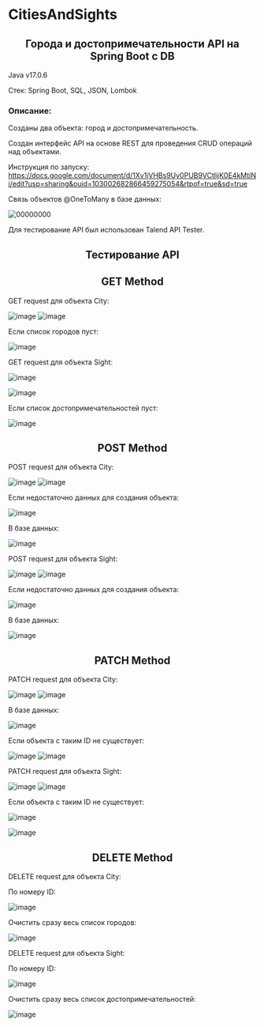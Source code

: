 # CitiesAndSights
<h2 align="center">Города и достопримечательности API на Spring Boot c DB</h2>

Java v17.0.6

Стек: Spring Boot, SQL, JSON, Lombok

<h3>Описание:</h3>
Созданы два объекта: город и достопримечательность. 

Cоздан интерфейс API на основе REST для проведения CRUD операций над объектами. 


Инструкция по запуску: https://docs.google.com/document/d/1Xv1jVHBs9Uy0PUB9VCtlijK0E4kMtiNi/edit?usp=sharing&ouid=103002682866459275054&rtpof=true&sd=true


Связь объектов @OneToMany в базе данных:


![00000000](https://user-images.githubusercontent.com/122821058/232010232-30fb5717-2507-4565-99e6-544f7ce72671.png)

Для тестирование API был использован Talend API Tester.

<h2 align="center">Тестирование API</h2>
<h2 align="center">GET Method</h2>


GET request для объекта City:


![image](https://user-images.githubusercontent.com/122821058/232020157-faff6f14-baac-4507-8e35-a96d689e2756.png)
![image](https://user-images.githubusercontent.com/122821058/232020312-3a410bda-ec0f-451b-a307-26e96ecda308.png)

Если список городов пуст:


![image](https://user-images.githubusercontent.com/122821058/232040517-875c6ea4-a180-4c0e-a637-9abcfa49d748.png)


GET request для объекта Sight:


![image](https://user-images.githubusercontent.com/122821058/232021190-da97cf35-ebf4-4731-8321-9230b2e61a85.png)

![image](https://user-images.githubusercontent.com/122821058/232020976-294204af-b553-4b2a-ab72-e614373a0f3a.png)

Если список достопримечательностей пуст:


![image](https://user-images.githubusercontent.com/122821058/232041516-f54ca9a7-9679-473c-b2d4-867b0712b542.png)


<h2 align="center">POST Method</h2>


POST request для объекта City:


![image](https://user-images.githubusercontent.com/122821058/232017102-c3badd20-a2fa-41ee-a866-49a6cc441279.png)
![image](https://user-images.githubusercontent.com/122821058/232017440-03c6e8fe-81ea-460b-80f6-635a93790c6d.png)

Если недостаточно данных для создания объекта:


![image](https://user-images.githubusercontent.com/122821058/232019678-fe82fbf6-ad45-4704-a72e-1b7f408ea5a2.png)


В базе данных:


![image](https://user-images.githubusercontent.com/122821058/232018058-456bce36-dbc9-4e15-9c3f-a332fad3a2ca.png)


POST request для объекта Sight:


![image](https://user-images.githubusercontent.com/122821058/232018709-65787bd5-06fa-493a-b438-a855f69c514a.png)
![image](https://user-images.githubusercontent.com/122821058/232018857-d81db682-c913-4c54-a56d-3a264962d697.png)

Если недостаточно данных для создания объекта:


![image](https://user-images.githubusercontent.com/122821058/232019444-24b53394-6d3d-4995-8306-20396206310e.png)


В базе данных:


![image](https://user-images.githubusercontent.com/122821058/232018973-0c1516d4-b932-4a89-a8c8-3ccb7aef0a96.png)

<h2 align="center">PATCH Method</h2>


PATCH request для объекта City:


![image](https://user-images.githubusercontent.com/122821058/232021858-d408d135-7432-42d6-be66-d12e3f356b2e.png)
![image](https://user-images.githubusercontent.com/122821058/232021949-0df04ef9-5f35-4bf7-bcc9-7af123cce565.png)

В базе данных:

![image](https://user-images.githubusercontent.com/122821058/232022103-51c58002-c778-4a9a-aaf8-7ddcadfb95ed.png)


Если объекта с таким ID не существует:

![image](https://user-images.githubusercontent.com/122821058/232022325-4e55bbf9-6740-48b3-9d01-d46013965692.png)
![image](https://user-images.githubusercontent.com/122821058/232022488-e17f6dcd-6963-476b-b159-7e84e283164e.png)

PATCH request для объекта Sight:


![image](https://user-images.githubusercontent.com/122821058/232043681-c9b2b82d-f58b-4283-8cb7-e3692d7ae8f6.png)
![image](https://user-images.githubusercontent.com/122821058/232043767-bdf068d4-255c-478f-818d-732c13b8f89d.png)

Если объекта с таким ID не существует:


![image](https://user-images.githubusercontent.com/122821058/232050866-6758ce6b-e4c8-4cb3-bd38-09e6b275760a.png)

![image](https://user-images.githubusercontent.com/122821058/232050919-456cdaca-2dc3-4640-9b05-2de2de5cd86f.png)


<h2 align="center">DELETE Method</h2>


DELETE request для объекта City:

По номеру ID:

![image](https://user-images.githubusercontent.com/122821058/232055182-c0a8ba79-2d65-413d-a652-3b47097b301f.png)

Очистить сразу весь список городов:

![image](https://user-images.githubusercontent.com/122821058/232054273-df862105-696d-4019-85b2-7c36da37f61e.png)


DELETE request для объекта Sight:


По номеру ID:


![image](https://user-images.githubusercontent.com/122821058/232053277-ab1d0715-1b69-4a0c-84cf-43595246b212.png)


Очистить сразу весь список достопримечательностей:


![image](https://user-images.githubusercontent.com/122821058/232053575-2e15f5df-cdf9-45a9-8f26-0ca07c1825b0.png)


